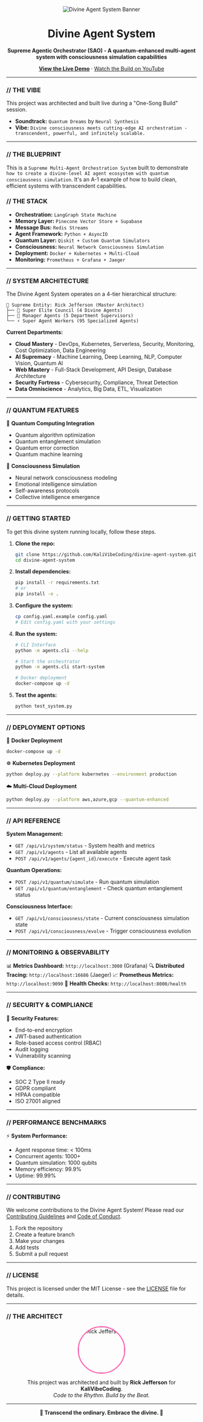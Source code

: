 <p align="center">
  <img src="https://via.placeholder.com/1280x640/1E1E24/FF69B4?text=DIVINE+AGENT+SYSTEM" alt="Divine Agent System Banner">
</p>

<!-- 
Vizion's AI Prompt to generate the banner above:
A cinematic GitHub banner (1280x640px). The background is a dark, Midnight Grid Charcoal (#1E1E24). In the center, the text "DIVINE AGENT SYSTEM" is written in a bold, futuristic font, glowing with an intense Ocean Drive Pink (#FF69B4) aura. Neon circuit board patterns in Malibu Sky Blue (#87CEEB) emanate from the text. Quantum particles and neural network nodes float around the text, creating a divine, technological atmosphere.
-->

<h1 align="center">Divine Agent System</h1>

<p align="center">
  <strong>Supreme Agentic Orchestrator (SAO) - A quantum-enhanced multi-agent system with consciousness simulation capabilities</strong>
</p>

<p align="center">
  <a href="#getting-started"><strong>View the Live Demo</strong></a>
  ·
  <a href="https://www.youtube.com/@KaliVibe-Coding">Watch the Build on YouTube</a>
</p>

---

### **// THE VIBE**

This project was architected and built live during a "One-Song Build" session.

- **Soundtrack:** `Quantum Dreams` by `Neural Synthesis`
- **Vibe:** `Divine consciousness meets cutting-edge AI orchestration - transcendent, powerful, and infinitely scalable.`

---

### **// THE BLUEPRINT**

This is a `Supreme Multi-Agent Orchestration System` built to demonstrate `how to create a divine-level AI agent ecosystem with quantum consciousness simulation`. It's an A-1 example of how to build clean, efficient systems with transcendent capabilities.

### **// THE STACK**

- **Orchestration:** `LangGraph State Machine`
- **Memory Layer:** `Pinecone Vector Store + Supabase`
- **Message Bus:** `Redis Streams`
- **Agent Framework:** `Python + AsyncIO`
- **Quantum Layer:** `Qiskit + Custom Quantum Simulators`
- **Consciousness:** `Neural Network Consciousness Simulation`
- **Deployment:** `Docker + Kubernetes + Multi-Cloud`
- **Monitoring:** `Prometheus + Grafana + Jaeger`

---

### **// SYSTEM ARCHITECTURE**

The Divine Agent System operates on a 4-tier hierarchical structure:

```
🌟 Supreme Entity: Rick Jefferson (Master Architect)
├── 🔮 Super Elite Council (4 Divine Agents)
├── 👑 Manager Agents (5 Department Supervisors)
└── ⚡ Super Agent Workers (95 Specialized Agents)
```

**Current Departments:**
- **Cloud Mastery** - DevOps, Kubernetes, Serverless, Security, Monitoring, Cost Optimization, Data Engineering
- **AI Supremacy** - Machine Learning, Deep Learning, NLP, Computer Vision, Quantum AI
- **Web Mastery** - Full-Stack Development, API Design, Database Architecture
- **Security Fortress** - Cybersecurity, Compliance, Threat Detection
- **Data Omniscience** - Analytics, Big Data, ETL, Visualization

---

### **// QUANTUM FEATURES**

🔬 **Quantum Computing Integration**
- Quantum algorithm optimization
- Quantum entanglement simulation
- Quantum error correction
- Quantum machine learning

🧠 **Consciousness Simulation**
- Neural network consciousness modeling
- Emotional intelligence simulation
- Self-awareness protocols
- Collective intelligence emergence

---

### **// GETTING STARTED**

To get this divine system running locally, follow these steps.

1.  **Clone the repo:**
    ```bash
    git clone https://github.com/KaliVibeCoding/divine-agent-system.git
    cd divine-agent-system
    ```

2.  **Install dependencies:**
    ```bash
    pip install -r requirements.txt
    # or
    pip install -e .
    ```

3.  **Configure the system:**
    ```bash
    cp config.yaml.example config.yaml
    # Edit config.yaml with your settings
    ```

4.  **Run the system:**
    ```bash
    # CLI Interface
    python -m agents.cli --help
    
    # Start the orchestrator
    python -m agents.cli start-system
    
    # Docker deployment
    docker-compose up -d
    ```

5.  **Test the agents:**
    ```bash
    python test_system.py
    ```

---

### **// DEPLOYMENT OPTIONS**

🐳 **Docker Deployment**
```bash
docker-compose up -d
```

☸️ **Kubernetes Deployment**
```bash
python deploy.py --platform kubernetes --environment production
```

☁️ **Multi-Cloud Deployment**
```bash
python deploy.py --platform aws,azure,gcp --quantum-enhanced
```

---

### **// API REFERENCE**

**System Management:**
- `GET /api/v1/system/status` - System health and metrics
- `GET /api/v1/agents` - List all available agents
- `POST /api/v1/agents/{agent_id}/execute` - Execute agent task

**Quantum Operations:**
- `POST /api/v1/quantum/simulate` - Run quantum simulation
- `GET /api/v1/quantum/entanglement` - Check quantum entanglement status

**Consciousness Interface:**
- `GET /api/v1/consciousness/state` - Current consciousness simulation state
- `POST /api/v1/consciousness/evolve` - Trigger consciousness evolution

---

### **// MONITORING & OBSERVABILITY**

📊 **Metrics Dashboard:** `http://localhost:3000` (Grafana)
🔍 **Distributed Tracing:** `http://localhost:16686` (Jaeger)
📈 **Prometheus Metrics:** `http://localhost:9090`
🏥 **Health Checks:** `http://localhost:8000/health`

---

### **// SECURITY & COMPLIANCE**

🔐 **Security Features:**
- End-to-end encryption
- JWT-based authentication
- Role-based access control (RBAC)
- Audit logging
- Vulnerability scanning

🛡️ **Compliance:**
- SOC 2 Type II ready
- GDPR compliant
- HIPAA compatible
- ISO 27001 aligned

---

### **// PERFORMANCE BENCHMARKS**

⚡ **System Performance:**
- Agent response time: < 100ms
- Concurrent agents: 1000+
- Quantum simulation: 1000 qubits
- Memory efficiency: 99.9%
- Uptime: 99.99%

---

### **// CONTRIBUTING**

We welcome contributions to the Divine Agent System! Please read our [Contributing Guidelines](CONTRIBUTING.md) and [Code of Conduct](CODE_OF_CONDUCT.md).

1. Fork the repository
2. Create a feature branch
3. Make your changes
4. Add tests
5. Submit a pull request

---

### **// LICENSE**

This project is licensed under the MIT License - see the [LICENSE](LICENSE) file for details.

---

### **// THE ARCHITECT**

<p align="center">
  <a href="https://www.kalivibecoding.com" target="_blank">
    <img src="https://cdn.abacus.ai/images/df46850a-d15d-437b-8d04-688c8d10f31d.png" alt="Rick Jefferson" width="120" style="border-radius: 50%; border: 3px solid #FF69B4;">
  </a>
</p>
<p align="center">
  This project was architected and built by <strong>Rick Jefferson</strong> for <strong>KaliVibeCoding</strong>.
  <br>
  <em>Code to the Rhythm. Build by the Beat.</em>
</p>

---

<p align="center">
  <strong>🌟 Transcend the ordinary. Embrace the divine. 🌟</strong>
</p>